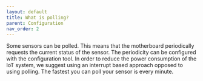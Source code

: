 ```yaml
---
layout: default
title: What is polling?
parent: Configuration
nav_order: 2
---
```


Some sensors can be polled.
This means that the motherboard periodically requests the current status of the sensor.
The periodicity can be configured with the configuration tool.
In order to reduce the power consumption of the IoT system, we suggest using an interrupt based approach opposed to using polling.
The fastest you can poll your sensor is every minute.
